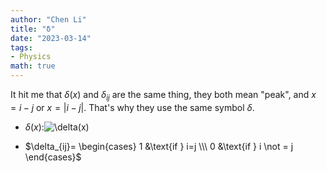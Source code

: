 ```yaml
---
author: "Chen Li"
title: "δ"
date: "2023-03-14"
tags: 
- Physics
math: true
---
```


It hit me that $\delta(x)$ and $\delta_{ij}$ are the same thing, they both mean "peak", and $x=i-j$ or $x=\vert i-j \vert$. That's why they use the same symbol $\delta$.

- $\delta(x)$:![\delta(x)](https://tikz.net/files/delta_function-001.png)

- $\delta_{ij}= \begin{cases} 1 &\text{if } i=j \\\ 0 &\text{if } i \not = j \end{cases}$
